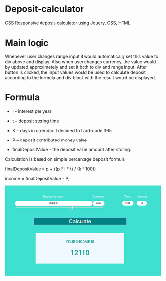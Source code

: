 # Deposit-calculator
CSS Responsive deposit-calculator using Jquery, CSS, HTML 

# Main logic
Whenever user changes range input it would automatically set this value to div above and display. Also when user changes currency, the value would by updated approximetely and set it both to div and range input. After button is clicked, the input values would be used to calculate deposit according to the formula and div block with the result would be displayed. 

# Formula

- I - interest per year

- t – deposit storing time 

- K – days in calendar. I decided to hard-code 365

- P – deposit contributed money value 

- finalDepositValue - the deposit value amount after storing. 

Calculation is based on simple percentage deposit formula 

finalDepositValue = p + ((p * i * t) / (k * 100))

income = finalDepositValue - P;

  
![Deposit-calculator](https://github.com/Reverlight/Deposit-calculator/blob/master/deposit-calculator-preview.png?raw=true)

